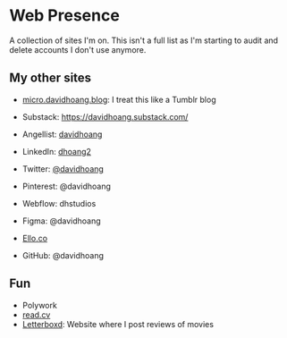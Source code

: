 # Web Presence

A collection of sites I'm on. This isn't a full list as I'm starting to audit and delete accounts I don't use anymore.


## My other sites
- [micro.davidhoang.blog](http://micro.davidhoang.blog): I treat this like a Tumblr blog
- Substack: https://davidhoang.substack.com/

- Angellist: [davidhoang](https://angel.co/u/davidhoang)
- LinkedIn: [dhoang2](http://linkedin.com/in/dhoang2)
- Twitter: [@davidhoang](http://twitter.com/davidhoang)
- Pinterest: @davidhoang
- Webflow: dhstudios
- Figma: @davidhoang
- [Ello.co](https://ello.co/davidhoang/)
- GitHub: @davidhoang


## Fun
- Polywork
- [read.cv](https://read.cv/davidhoang)
- [Letterboxd](https://letterboxd.com/davidhoang/): Website where I post reviews of movies